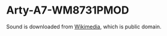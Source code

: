 # Arty-A7-WM8731PMOD

Sound is downloaded from [Wikimedia](https://commons.wikimedia.org/wiki/File:Ludwig_van_Beethoven_-_symphony_no._5_in_c_minor,_op._67_-_i._allegro_con_brio.ogg), which is public domain.